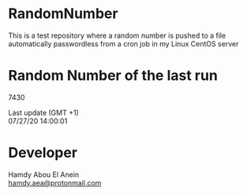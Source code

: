 # RandomNumber    
This is a test repository where a random number is pushed to a file automatically passwordless from a cron job in my Linux CentOS server    
# Random Number of the last run   
7430
      
Last update (GMT +1)    
07/27/20 14:00:01
# Developer    
Hamdy Abou El Anein   
hamdy.aea@protonmail.com
